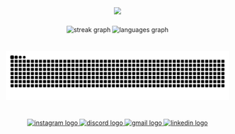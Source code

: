 <div align="center">
  <img height="500" src="https://media.giphy.com/media/7NoNw4pMNTvgc/giphy.gif?cid=790b7611p9l6p8547k9ctgkw34rv4eth85e9audbdqyypjip&ep=v1_gifs_search&rid=giphy.gif&ct=g"  />
</div>

###

<div align="center">
  <img src="https://streak-stats.demolab.com?user=VarunGitGood&locale=en&mode=daily&theme=gruvbox&hide_border=true&border_radius=5" height="150" alt="streak graph"  />
  <img src="https://github-readme-stats.vercel.app/api/top-langs?username=VarunGitGood&locale=en&hide_title=false&layout=compact&card_width=320&langs_count=5&theme=gruvbox&hide_border=true" height="150" alt="languages graph"  />
</div>

###

<br clear="both">

<img src="https://raw.githubusercontent.com/VarunGitGood/VarunGitGood/output/snake.svg" alt="Snake animation" />

###

<br clear="both">

<div align="center">
  <a href="https://www.instagram.com/varunsingh__7/" target="_blank">
    <img src="https://img.shields.io/static/v1?message=Instagram&logo=instagram&label=&color=E4405F&logoColor=white&labelColor=&style=for-the-badge" height="30" alt="instagram logo"  />
  </a>
  <a href="varun_singh" target="_blank">
    <img src="https://img.shields.io/static/v1?message=Discord&logo=discord&label=&color=7289DA&logoColor=white&labelColor=&style=for-the-badge" height="30" alt="discord logo"  />
  </a>
  <a href="mailto:varun7singh10@gmail.com" target="_blank">
    <img src="https://img.shields.io/static/v1?message=Gmail&logo=gmail&label=&color=D14836&logoColor=white&labelColor=&style=for-the-badge" height="30" alt="gmail logo"  />
  </a>
  <a href="https://www.linkedin.com/in/varun-singh-018242224/" target="_blank">
    <img src="https://img.shields.io/static/v1?message=LinkedIn&logo=linkedin&label=&color=0077B5&logoColor=white&labelColor=&style=for-the-badge" height="30" alt="linkedin logo"  />
  </a>
</div>

###
